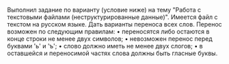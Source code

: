Выполнил задание по варианту (условие ниже) на тему "Работа с текстовыми файлами (неструктурированные данные)".
Имеется файл с текстом на русском языке. 
Дать варианты переноса всех слов. 
Перенос возможен по следующим правилам:
• переносятся либо остаются в конце строки не менее двух символов;
• невозможен перенос перед буквами 'ь' и 'ъ';
• слово должно иметь не менее двух слогов;
• в оставшейся и переносимой частях слова должны быть гласные буквы.

